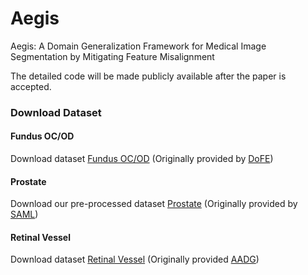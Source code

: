 # Aegis
Aegis: A Domain Generalization Framework for Medical Image Segmentation by Mitigating Feature Misalignment

The detailed code will be made publicly available after the paper is accepted.


### Download Dataset

#### Fundus OC/OD
Download dataset [Fundus OC/OD](https://drive.google.com/file/d/1p33nsWQaiZMAgsruDoJLyatoq5XAH-TH/view) (Originally provided by [DoFE](https://github.com/emma-sjwang/Dofe)) 

#### Prostate
Download our pre-processed dataset [Prostate](https://drive.google.com/file/d/1sx2FpNySQNjU6_zBa4DPnb9RAmesN0P6/view?usp=sharing) (Originally provided by [SAML](https://liuquande.github.io/SAML/)) 

#### Retinal Vessel
Download dataset [Retinal Vessel](https://drive.google.com/drive/folders/14j_Wub88ldKDddD8foszYXtRMb1Mqo-u?usp=sharing) (Originally provided [AADG](https://github.com/CRazorback/AADG)) 
